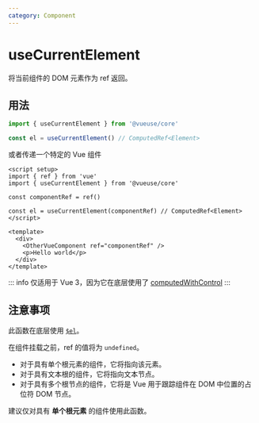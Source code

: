 ```yaml
---
category: Component
---
```


# useCurrentElement

将当前组件的 DOM 元素作为 ref 返回。

## 用法

```ts
import { useCurrentElement } from '@vueuse/core'

const el = useCurrentElement() // ComputedRef<Element>
```

或者传递一个特定的 Vue 组件

```vue
<script setup>
import { ref } from 'vue'
import { useCurrentElement } from '@vueuse/core'

const componentRef = ref()

const el = useCurrentElement(componentRef) // ComputedRef<Element>
</script>

<template>
  <div>
    <OtherVueComponent ref="componentRef" />
    <p>Hello world</p>
  </div>
</template>
```

::: info
仅适用于 Vue 3，因为它在底层使用了 [computedWithControl](https://vueuse.org/shared/computedWithControl/#manual-triggering)
:::

## 注意事项

此函数在底层使用 [`$el`](https://vuejs.org/api/component-instance.html#el)。

在组件挂载之前，ref 的值将为 `undefined`。

- 对于具有单个根元素的组件，它将指向该元素。
- 对于具有文本根的组件，它将指向文本节点。
- 对于具有多个根节点的组件，它将是 Vue 用于跟踪组件在 DOM 中位置的占位符 DOM 节点。

建议仅对具有 **单个根元素** 的组件使用此函数。
